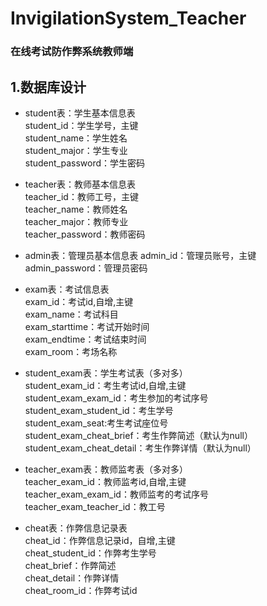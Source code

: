 # InvigilationSystem_Teacher
### 在线考试防作弊系统教师端  
## 1.数据库设计    
 - student表：学生基本信息表  
 student_id：学生学号，主键  
 student_name：学生姓名  
 student_major：学生专业  
 student_password：学生密码  
    
 - teacher表：教师基本信息表  
 teacher_id：教师工号，主键  
 teacher_name：教师姓名  
 teacher_major：教师专业  
 teacher_password：教师密码
 
 - admin表：管理员基本信息表
 admin_id：管理员账号，主键  
 admin_password：管理员密码
    
 - exam表：考试信息表  
 exam_id：考试id,自增,主键  
 exam_name：考试科目  
 exam_starttime：考试开始时间  
 exam_endtime：考试结束时间   
 exam_room：考场名称

 - student_exam表：学生考试表（多对多）  
 student_exam_id：考生考试id,自增,主键  
 student_exam_exam_id：考生参加的考试序号  
 student_exam_student_id：考生学号  
 student_exam_seat:考生考试座位号  
 student_exam_cheat_brief：考生作弊简述（默认为null）  
 student_exam_cheat_detail：考生作弊详情（默认为null）
 
 - teacher_exam表：教师监考表（多对多）  
  teacher_exam_id：教师监考id,自增,主键  
  teacher_exam_exam_id：教师监考的考试序号  
  teacher_exam_teacher_id：教工号  
 
 - cheat表：作弊信息记录表  
 cheat_id：作弊信息记录id，自增,主键  
 cheat_student_id：作弊考生学号  
 cheat_brief：作弊简述  
 cheat_detail：作弊详情  
 cheat_room_id：作弊考试id
